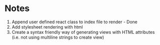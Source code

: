 # Notes
1. Append user defined react class to index file to render -  Done
2. Add stylesheet rendering with html
3. Create a syntax friendly way of generating views with HTML attributes (i.e. not using multiline strings to create view)
